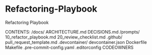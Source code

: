 # Refactoring-Playbook
Refactoring Playbook

CONTENTS:
/docs/
  ARCHITECTURE.md
  DECISIONS.md
/prompts/
  10_refactor_playbook.md
  20_review_checklist.md
.github/
  pull_request_template.md
.devcontainer/
  devcontainer.json
  Dockerfile
Makefile
.pre-commit-config.yaml
.editorconfig
CODEOWNERS
